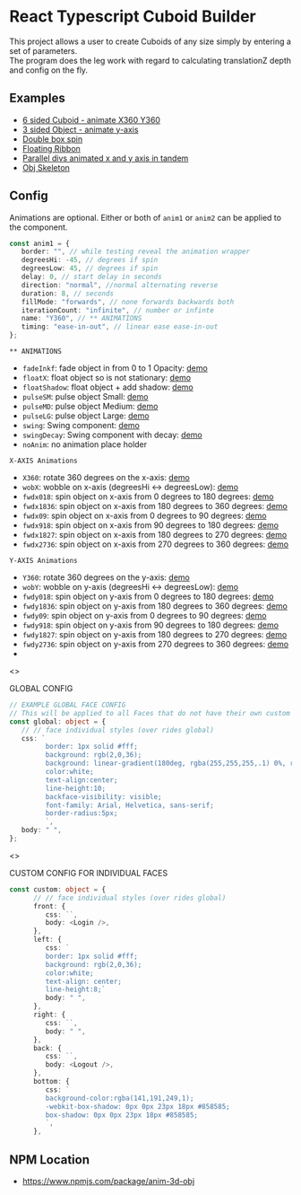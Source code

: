 # React Typescript Cuboid Builder

This project allows a user to create Cuboids of any size simply by entering a set of parameters.  
The program does the leg work with regard to calculating translationZ depth and config on the fly.

## Examples

-  [6 sided Cuboid - animate X360 Y360](https://codesandbox.io/s/anim-3d-obj-all-sides-simple-bf67yg-tzr2v6)
-  [3 sided Object - animate y-axis](https://codesandbox.io/s/anim-3d-obj-3-sides-wobble-y-axis-wglkms)
-  [Double box spin](https://codesandbox.io/s/react-anim-3d-double-box-spin-vbdhg2)
-  [Floating Ribbon](https://codesandbox.io/s/cocky-butterfly-ygwkps)
-  [Parallel divs animated x and y axis in tandem](https://codesandbox.io/s/anim-3d-obj-2-sides-simple-4057y7)
-  [Obj Skeleton](https://codesandbox.io/s/anim-3d-obj-skeleton-5dlk70)

## Config

Animations are optional. Either or both of `anim1` or `anim2` can be applied to the component.

```typescript
const anim1 = {
   border: "", // while testing reveal the animation wrapper
   degreesHi: -45, // degrees if spin
   degreesLow: 45, // degrees if spin
   delay: 0, // start delay in seconds
   direction: "normal", //normal alternating reverse
   duration: 8, // seconds
   fillMode: "forwards", // none forwards backwards both
   iterationCount: "infinite", // number or infinte
   name: "Y360", // ** ANIMATIONS
   timing: "ease-in-out", // linear ease ease-in-out
};
```

`** ANIMATIONS`

-  `fadeInkf`: fade object in from 0 to 1 Opacity: [demo](https://codesandbox.io/s/anim-3d-obj-fadeinkf-1fozww)
-  `floatX`: float object so is not stationary: [demo](https://codesandbox.io/s/anim-3d-obj-floatx-hzeo42)
-  `floatShadow`: float object + add shadow: [demo](https://codesandbox.io/s/anim-3d-obj-floatshadow-8pp5k0)
-  `pulseSM`: pulse object Small: [demo](https://codesandbox.io/s/anim-3d-obj-pulsesm-k2rjb6)
-  `pulseMD`: pulse object Medium: [demo](https://codesandbox.io/s/anim-3d-obj-pulsemd-sqk2of)
-  `pulseLG`: pulse object Large: [demo](https://codesandbox.io/s/anim-3d-obj-pulselg-qz7x0m)
-  `swing`: Swing component: [demo](https://codesandbox.io/s/anim-3d-obj-swing-snj8li)
-  `swingDecay`: Swing component with decay: [demo](https://codesandbox.io/s/anim-3d-obj-swingdecay-cku0e1)
-  `noAnim`: no animation place holder


`X-AXIS Animations`
-  `X360`: rotate 360 degrees on the x-axis: [demo](https://codesandbox.io/s/anim-3d-obj-x360-7kiuhw)
-  `wobX`: wobble on x-axis (degreesHi <-> degreesLow): [demo](https://codesandbox.io/s/anim-3d-obj-wobx-ldwek7)
-  `fwdx018`: spin object on x-axis from 0 degrees to 180 degrees: [demo](https://codesandbox.io/s/anim-3d-obj-fwd180-v90xyu)
-  `fwdx1836`: spin object on x-axis from 180 degrees to 360 degrees: [demo](https://codesandbox.io/s/anim-3d-obj-fwd1836-mtwuv9)
-  `fwdx09`: spin object on x-axis from 0 degrees to 90 degrees: [demo](https://codesandbox.io/s/anim-3d-obj-fwd09-84vocn)
-  `fwdx918`: spin object on x-axis from 90 degrees to 180 degrees: [demo](https://codesandbox.io/s/anim-3d-obj-fwd918-6039fj)
-  `fwdx1827`: spin object on x-axis from 180 degrees to 270 degrees: [demo](https://codesandbox.io/s/anim-3d-obj-fwdx1827-qpqhtq)
-  `fwdx2736`: spin object on x-axis from 270 degrees to 360 degrees: [demo](https://codesandbox.io/s/anim-3d-obj-fwdx2736-e6c6wg)

`Y-AXIS Animations`
-  `Y360`: rotate 360 degrees on the y-axis: [demo](https://codesandbox.io/s/anim-3d-obj-y360-16lzeb)
-  `wobY`: wobble on y-axis (degreesHi <-> degreesLow): [demo](https://codesandbox.io/s/anim-3d-obj-woby-tkoxms)
-  `fwdy018`: spin object on y-axis from 0 degrees to 180 degrees: [demo](https://codesandbox.io/s/anim-3d-obj-fwdy180-qpqhtq)
-  `fwdy1836`: spin object on y-axis from 180 degrees to 360 degrees: [demo](https://codesandbox.io/s/anim-3d-obj-fwdy1836-qpqhtq)
-  `fwdy09`: spin object on y-axis from 0 degrees to 90 degrees: [demo](https://codesandbox.io/s/anim-3d-obj-fwdy09-elklgr)
-  `fwdy918`: spin object on y-axis from 90 degrees to 180 degrees: [demo](https://codesandbox.io/s/anim-3d-obj-fwdy918-gnym88)
-  `fwdy1827`: spin object on y-axis from 180 degrees to 270 degrees: [demo](https://codesandbox.io/s/anim-3d-obj-fwdy1827-osskgx)
-  `fwdy2736`: spin object on y-axis from 270 degrees to 360 degrees: [demo](https://codesandbox.io/s/anim-3d-obj-fwdy2736-rnbs2q)
-  


<>

GLOBAL CONFIG

```typescript
// EXAMPLE GLOBAL FACE CONFIG
// This will be applied to all Faces that do not have their own custom config
const global: object = {
   // // face individual styles (over rides global)
   css: `
         border: 1px solid #fff;
         background: rgb(2,0,36);
         background: linear-gradient(180deg, rgba(255,255,255,.1) 0%, rgba(141,191,249,.7) 100%);
         color:white;
         text-align:center;
         line-height:10;
         backface-visibility: visible;
         font-family: Arial, Helvetica, sans-serif;
         border-radius:5px;
         `,
   body: " ",
};
```

<>

CUSTOM CONFIG FOR INDIVIDUAL FACES

```typescript
const custom: object = {
      // // face individual styles (over rides global)
      front: {
         css: ``,
         body: <Login />,
      },
      left: {
         css: `
         border: 1px solid #fff;
         background: rgb(2,0,36);
         color:white;
         text-align: center;
         line-height:8;`
         body: " ",
      },
      right: {
         css: ``,
         body: " ",
      },
      back: {
         css: ``,
         body: <Logout />,
      },
      bottom: {
         css: `
         background-color:rgba(141,191,249,1);
         -webkit-box-shadow: 0px 0px 23px 18px #858585;
         box-shadow: 0px 0px 23px 18px #858585;
         `,
      },
```
## NPM Location
 - https://www.npmjs.com/package/anim-3d-obj
